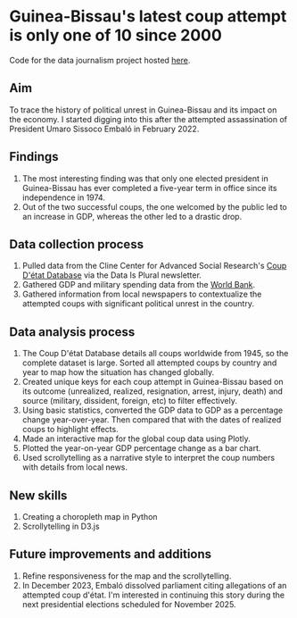 # Guinea-Bissau's latest coup attempt is only one of 10 since 2000

Code for the data journalism project hosted [here](https://tejalwakchoure.github.io/coup/).

## Aim

To trace the history of political unrest in Guinea-Bissau and its impact on the economy. I started digging into this after the attempted assassination of President Umaro Sissoco Embaló in February 2022.

## Findings

1. The most interesting finding was that only one elected president in Guinea-Bissau has ever completed a five-year term in office since its independence in 1974.
2. Out of the two successful coups, the one welcomed by the public led to an increase in GDP, whereas the other led to a drastic drop.


## Data collection process

1. Pulled data from the Cline Center for Advanced Social Research's [Coup D'état Database](https://clinecenter.illinois.edu/project/research-themes/democracy-and-development/coup-detat-project) via the Data Is Plural newsletter.
2. Gathered GDP and military spending data from the [World Bank](https://data.worldbank.org/country/guinea-bissau).
3. Gathered information from local newspapers to contextualize the attempted coups with significant political unrest in the country.

## Data analysis process

1. The Coup D'état Database details all coups worldwide from 1945, so the complete dataset is large. Sorted all attempted coups by country and year to map how the situation has changed globally.
3. Created unique keys for each coup attempt in Guinea-Bissau based on its outcome (unrealized, realized, resignation, arrest, injury, death) and source (military, dissident, foreign, etc) to filter effectively.
4. Using basic statistics, converted the GDP data to GDP as a percentage change year-over-year. Then compared that with the dates of realized coups to highlight effects.
5. Made an interactive map for the global coup data using Plotly.
6. Plotted the year-on-year GDP percentage change as a bar chart.
7. Used scrollytelling as a narrative style to interpret the coup numbers with details from local news.

## New skills

1. Creating a choropleth map in Python
2. Scrollytelling in D3.js

## Future improvements and additions

1. Refine responsiveness for the map and the scrollytelling.
2. In December 2023, Embaló dissolved parliament citing allegations of an attempted coup d'état. I'm interested in continuing this story during the next presidential elections scheduled for November 2025.
